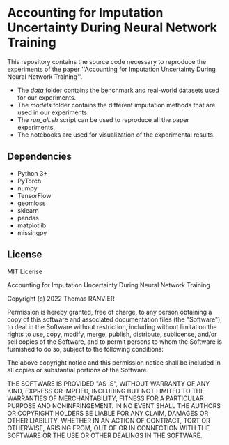 # Accounting for Imputation Uncertainty During Neural Network Training

This repository contains the source code necessary to reproduce the experiments of the paper ''Accounting for Imputation Uncertainty During Neural Network Training''.

- The *data* folder contains the benchmark and real-world datasets used for our experiments.
- The *models* folder contains the different imputation methods that are used in our experiments.
- The *run\_all.sh* script can be used to reproduce all the paper experiments.
- The notebooks are used for visualization of the experimental results.

## Dependencies

- Python 3+
- PyTorch
- numpy
- TensorFlow
- geomloss
- sklearn
- pandas
- matplotlib
- missingpy

## License

MIT License

Accounting for Imputation Uncertainty During Neural Network Training

Copyright (c) 2022 Thomas RANVIER

Permission is hereby granted, free of charge, to any person obtaining a copy
of this software and associated documentation files (the "Software"), to deal
in the Software without restriction, including without limitation the rights
to use, copy, modify, merge, publish, distribute, sublicense, and/or sell
copies of the Software, and to permit persons to whom the Software is
furnished to do so, subject to the following conditions:

The above copyright notice and this permission notice shall be included in all
copies or substantial portions of the Software.

THE SOFTWARE IS PROVIDED "AS IS", WITHOUT WARRANTY OF ANY KIND, EXPRESS OR
IMPLIED, INCLUDING BUT NOT LIMITED TO THE WARRANTIES OF MERCHANTABILITY,
FITNESS FOR A PARTICULAR PURPOSE AND NONINFRINGEMENT. IN NO EVENT SHALL THE
AUTHORS OR COPYRIGHT HOLDERS BE LIABLE FOR ANY CLAIM, DAMAGES OR OTHER
LIABILITY, WHETHER IN AN ACTION OF CONTRACT, TORT OR OTHERWISE, ARISING FROM,
OUT OF OR IN CONNECTION WITH THE SOFTWARE OR THE USE OR OTHER DEALINGS IN THE
SOFTWARE.
